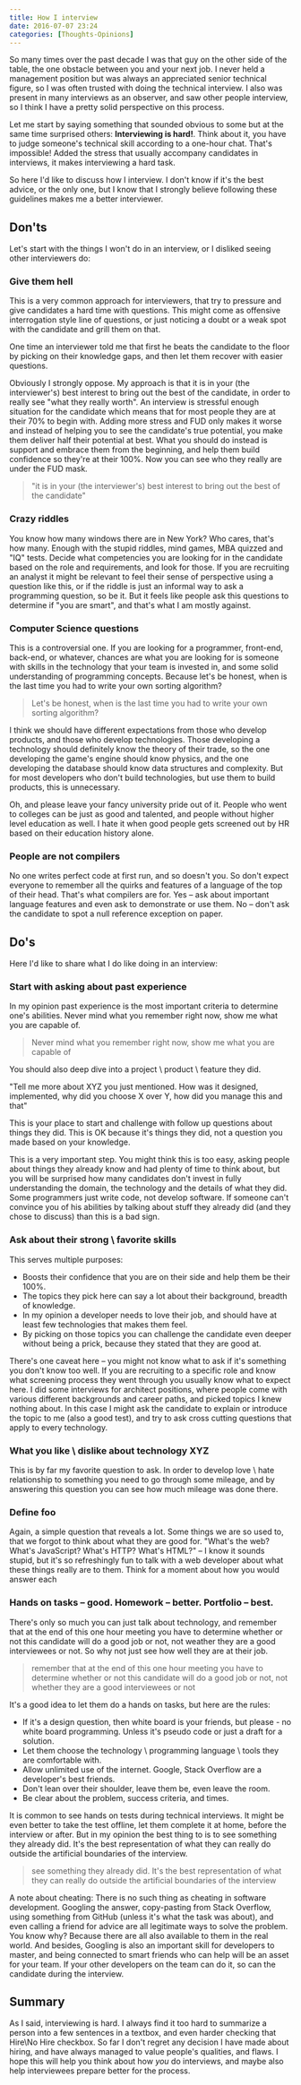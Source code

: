 ```yaml
---
title: How I interview
date: 2016-07-07 23:24
categories: [Thoughts-Opinions]
---
```


So many times over the past decade I was that guy on the other side of the table, the one obstacle between you and your next job. I never held a management position but was always an appreciated senior technical figure, so I was often trusted with doing the technical interview. I also was present in many interviews as an observer, and saw other people interview, so I think I have a pretty solid perspective on this process.

Let me start by saying something that sounded obvious to some but at the same time surprised others: **Interviewing is hard!**. Think about it, you have to judge someone's technical skill according to a one-hour chat. That's impossible! Added the stress that usually accompany candidates in interviews, it makes interviewing a hard task.

So here I'd like to discuss how I interview. I don't know if it's the best advice, or the only one, but I know that I strongly believe following these guidelines makes me a better interviewer.

## Don'ts
Let's start with the things I won't do in an interview, or I disliked seeing other interviewers do:

### Give them hell
This is a very common approach for interviewers, that try to pressure and give candidates a hard time with questions. This might come as offensive interrogation style line of questions, or just noticing a doubt or a weak spot with the candidate and grill them on that.

One time an interviewer told me that first he beats the candidate to the floor by picking on their knowledge gaps, and then let them recover with easier questions.

Obviously I strongly oppose. My approach is that it is in your (the interviewer's) best interest to bring out the best of the candidate, in order to really see "what they really worth". An interview is stressful enough situation for the candidate which means that for most people they are at their 70% to begin with. Adding more stress and FUD only makes it worse and instead of helping you to see the candidate's true potential, you make them deliver half their potential at best. What you should do instead is support and embrace them from the beginning, and help them build confidence so they're at their 100%. Now you can see who they really are under the FUD mask.

> "it is in your (the interviewer's) best interest to bring out the best of the candidate"

### Crazy riddles
You know how many windows there are in New York? Who cares, that's how many. Enough with the stupid riddles, mind games, MBA quizzed and "IQ" tests. Decide what competencies you are looking for in the candidate based on the role and requirements, and look for those. If you are recruiting an analyst it might be relevant to feel their sense of perspective using a question like this, or if the riddle is just an informal way to ask a programming question, so be it. But it feels like people ask this questions to determine if "you are smart", and that's what I am mostly against.

### Computer Science questions
This is a controversial one. If you are looking for a programmer, front-end, back-end, or whatever, chances are what you are looking for is someone with skills in the technology that your team is invested in, and some solid understanding of programming concepts. Because let's be honest, when is the last time you had to write your own sorting algorithm?

> Let's be honest, when is the last time you had to write your own sorting algorithm?

I think we should have different expectations from those who develop products, and those who develop technologies. Those developing a technology should definitely know the theory of their trade, so the one developing the game's engine should know physics, and the one developing the database should know data structures and complexity. But for most developers who don't build technologies, but use them to build products, this is unnecessary.

Oh, and please leave your fancy university pride out of it. People who went to colleges can be just as good and talented, and people without higher level education as well. I hate it when good people gets screened out by HR based on their education history alone.

### People are not compilers
No one writes perfect code at first run, and so doesn't you. So don't expect everyone to remember all the quirks and features of a language of the top of their head. That's what compilers are for. Yes – ask about important language features and even ask to demonstrate or use them. No – don't ask the candidate to spot a null reference exception on paper.

## Do's
Here I'd like to share what I do like doing in an interview:

### Start with asking about past experience
In my opinion past experience is the most important criteria to determine one's abilities. Never mind what you remember right now, show me what you are capable of.

> Never mind what you remember right now, show me what you are capable of

You should also deep dive into a project \ product \ feature they did.

"Tell me more about XYZ you just mentioned. How was it designed, implemented, why did you choose X over Y, how did you manage this and that"

This is your place to start and challenge with follow up questions about things they did. This is OK because it's things they did, not a question you made based on your knowledge.

This is a very important step. You might think this is too easy, asking people about things they already know and had plenty of time to think about, but you will be surprised how many candidates don't invest in fully understanding the domain, the technology and the details of what they did. Some programmers just write code, not develop software. If someone can't convince you of his abilities by talking about stuff they already did (and they chose to discuss) than this is a bad sign.

### Ask about their strong \ favorite skills
This serves multiple purposes:
- Boosts their confidence that you are on their side and help them be their 100%.
- The topics they pick here can say a lot about their background, breadth of knowledge.
- In my opinion a developer needs to love their job, and should have at least few technologies that makes them feel.
- By picking on those topics you can challenge the candidate even deeper without being a prick, because they stated that they are good at.

There's one caveat here – you might not know what to ask if it's something you don't know too well. If you are recruiting to a specific role and know what screening process they went through you usually know what to expect here. I did some interviews for architect positions, where people come with various different backgrounds and career paths, and picked topics I knew nothing about. In this case I might ask the candidate to explain or introduce the topic to me (also a good test), and try to ask cross cutting questions that apply to every technology.

### What you like \ dislike about technology XYZ
This is by far my favorite question to ask. In order to develop love \ hate relationship to something you need to go through some mileage, and by answering this question you can see how much mileage was done there.

### Define foo
Again, a simple question that reveals a lot. Some things we are so used to, that we forgot to think about what they are good for. "What's the web? What's JavaScript? What's HTTP? What's HTML?" – I know it sounds stupid, but it's so refreshingly fun to talk with a web developer about what these things really are to them. Think for a moment about how you would answer each

### Hands on tasks – good. Homework – better. Portfolio – best.
There's only so much you can just talk about technology, and remember that at the end of this one hour meeting you have to determine whether or not this candidate will do a good job or not, not weather they are a good interviewees or not. So why not just see how well they are at their job.

> remember that at the end of this one hour meeting you have to determine whether or not this candidate will do a good job or not, not whether they are a good interviewees or not

It's a good idea to let them do a hands on tasks, but here are the rules:
- If it's a design question, then white board is your friends, but please - no white board programming. Unless it's pseudo code or just a draft for a solution.
- Let them choose the technology \ programming language \ tools they are comfortable with.
- Allow unlimited use of the internet. Google, Stack Overflow are a developer's best friends.
- Don't lean over their shoulder, leave them be, even leave the room.
- Be clear about the problem, success criteria, and times.

It is common to see hands on tests during technical interviews. It might be even better to take the test offline, let them complete it at home, before the interview or after. But in my opinion the best thing to is to see something they already did. It's the best representation of what they can really do outside the artificial boundaries of the interview.

> see something they already did. It's the best representation of what they can really do outside the artificial boundaries of the interview

A note about cheating: There is no such thing as cheating in software development. Googling the answer, copy-pasting from Stack Overflow, using something from GitHub (unless it's what the task was about), and even calling a friend for advice are all legitimate ways to solve the problem. You know why? Because there are all also available to them in the real world. And besides, Googling is also an important skill for developers to master, and being connected to smart friends who can help will be an asset for your team. If your other developers on the team can do it, so can the candidate during the interview.

## Summary
As I said, interviewing is hard. I always find it too hard to summarize a person into a few sentences in a textbox, and even harder checking that Hire\No Hire checkbox. So far I don't regret any decision I have made about hiring, and have always managed to value people's qualities, and flaws. I hope this will help you think about how *you* do interviews, and maybe also help interviewees prepare better for the process.
